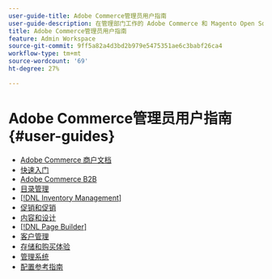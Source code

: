 ```yaml
---
user-guide-title: Adobe Commerce管理员用户指南
user-guide-description: 在管理部门工作的 Adobe Commerce 和 Magento Open Source 商户的文档和资源。
title: Adobe Commerce管理员用户指南
feature: Admin Workspace
source-git-commit: 9ff5a82a4d3bd2b979e5475351ae6c3babf26ca4
workflow-type: tm+mt
source-wordcount: '69'
ht-degree: 27%

---
```


# Adobe Commerce管理员用户指南 {#user-guides}

- [Adobe Commerce 商户文档](home.md)
- [快速入门](https://experienceleague.adobe.com/docs/commerce-admin/start/guide-overview.html)
- [Adobe Commerce B2B](https://experienceleague.adobe.com/docs/commerce-admin/b2b/guide-overview.html)
- [目录管理](https://experienceleague.adobe.com/docs/commerce-admin/catalog/guide-overview.html)
- [[!DNL Inventory Management]](https://experienceleague.adobe.com/docs/commerce-admin/inventory/guide-overview.html)
- [促销和促销](https://experienceleague.adobe.com/docs/commerce-admin/marketing/guide-overview.html)
- [内容和设计](https://experienceleague.adobe.com/docs/commerce-admin/content-design/guide-overview.html)
- [[!DNL Page Builder]](https://experienceleague.adobe.com/docs/commerce-admin/page-builder/guide-overview.html)
- [客户管理](https://experienceleague.adobe.com/docs/commerce-admin/customers/guide-overview.html)
- [存储和购买体验](https://experienceleague.adobe.com/docs/commerce-admin/stores-sales/guide-overview.html)
- [管理系统](https://experienceleague.adobe.com/docs/commerce-admin/systems/guide-overview.html)
- [配置参考指南](https://experienceleague.adobe.com/docs/commerce-admin/config/guide-overview.html)
